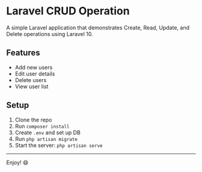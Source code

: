 # Laravel CRUD Operation

A simple Laravel application that demonstrates Create, Read, Update, and Delete operations using Laravel 10.

## Features
- Add new users
- Edit user details
- Delete users
- View user list

## Setup
1. Clone the repo
2. Run `composer install`
3. Create `.env` and set up DB
4. Run `php artisan migrate`
5. Start the server: `php artisan serve`

---

Enjoy! 😄

